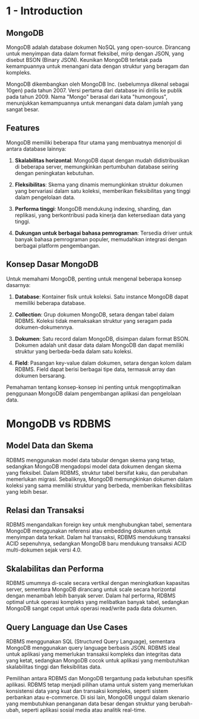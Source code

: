 # 1 - Introduction

## MongoDB

MongoDB adalah database dokumen NoSQL yang open-source. Dirancang untuk menyimpan data dalam format fleksibel, mirip dengan JSON, yang disebut BSON (Binary JSON). Keunikan MongoDB terletak pada kemampuannya untuk menangani data dengan struktur yang beragam dan kompleks.

MongoDB dikembangkan oleh MongoDB Inc. (sebelumnya dikenal sebagai 10gen) pada tahun 2007. Versi pertama dari database ini dirilis ke publik pada tahun 2009. Nama "Mongo" berasal dari kata "humongous", menunjukkan kemampuannya untuk menangani data dalam jumlah yang sangat besar.

## Features

MongoDB memiliki beberapa fitur utama yang membuatnya menonjol di antara database lainnya:

1. **Skalabilitas horizontal**: MongoDB dapat dengan mudah didistribusikan di beberapa server, memungkinkan pertumbuhan database seiring dengan peningkatan kebutuhan.

2. **Fleksibilitas**: Skema yang dinamis memungkinkan struktur dokumen yang bervariasi dalam satu koleksi, memberikan fleksibilitas yang tinggi dalam pengelolaan data.

3. **Performa tinggi**: MongoDB mendukung indexing, sharding, dan replikasi, yang berkontribusi pada kinerja dan ketersediaan data yang tinggi.

4. **Dukungan untuk berbagai bahasa pemrograman**: Tersedia driver untuk banyak bahasa pemrograman populer, memudahkan integrasi dengan berbagai platform pengembangan.

## Konsep Dasar MongoDB

Untuk memahami MongoDB, penting untuk mengenal beberapa konsep dasarnya:

1. **Database**: Kontainer fisik untuk koleksi. Satu instance MongoDB dapat memiliki beberapa database.

2. **Collection**: Grup dokumen MongoDB, setara dengan tabel dalam RDBMS. Koleksi tidak memaksakan struktur yang seragam pada dokumen-dokumennya.

3. **Dokumen**: Satu record dalam MongoDB, disimpan dalam format BSON. Dokumen adalah unit dasar data dalam MongoDB dan dapat memiliki struktur yang berbeda-beda dalam satu koleksi.

4. **Field**: Pasangan key-value dalam dokumen, setara dengan kolom dalam RDBMS. Field dapat berisi berbagai tipe data, termasuk array dan dokumen bersarang.

Pemahaman tentang konsep-konsep ini penting untuk mengoptimalkan penggunaan MongoDB dalam pengembangan aplikasi dan pengelolaan data.

# MongoDB vs RDBMS

## Model Data dan Skema

RDBMS menggunakan model data tabular dengan skema yang tetap, sedangkan MongoDB mengadopsi model data dokumen dengan skema yang fleksibel. Dalam RDBMS, struktur tabel bersifat kaku, dan perubahan memerlukan migrasi. Sebaliknya, MongoDB memungkinkan dokumen dalam koleksi yang sama memiliki struktur yang berbeda, memberikan fleksibilitas yang lebih besar.

## Relasi dan Transaksi

RDBMS mengandalkan foreign key untuk menghubungkan tabel, sementara MongoDB menggunakan referensi atau embedding dokumen untuk menyimpan data terkait. Dalam hal transaksi, RDBMS mendukung transaksi ACID sepenuhnya, sedangkan MongoDB baru mendukung transaksi ACID multi-dokumen sejak versi 4.0.

## Skalabilitas dan Performa

RDBMS umumnya di-scale secara vertikal dengan meningkatkan kapasitas server, sementara MongoDB dirancang untuk scale secara horizontal dengan menambah lebih banyak server. Dalam hal performa, RDBMS optimal untuk operasi kompleks yang melibatkan banyak tabel, sedangkan MongoDB sangat cepat untuk operasi read/write pada data dokumen.

## Query Language dan Use Cases

RDBMS menggunakan SQL (Structured Query Language), sementara MongoDB menggunakan query language berbasis JSON. RDBMS ideal untuk aplikasi yang memerlukan transaksi kompleks dan integritas data yang ketat, sedangkan MongoDB cocok untuk aplikasi yang membutuhkan skalabilitas tinggi dan fleksibilitas data.

Pemilihan antara RDBMS dan MongoDB tergantung pada kebutuhan spesifik aplikasi. RDBMS tetap menjadi pilihan utama untuk sistem yang memerlukan konsistensi data yang kuat dan transaksi kompleks, seperti sistem perbankan atau e-commerce. Di sisi lain, MongoDB unggul dalam skenario yang membutuhkan penanganan data besar dengan struktur yang berubah-ubah, seperti aplikasi sosial media atau analitik real-time.